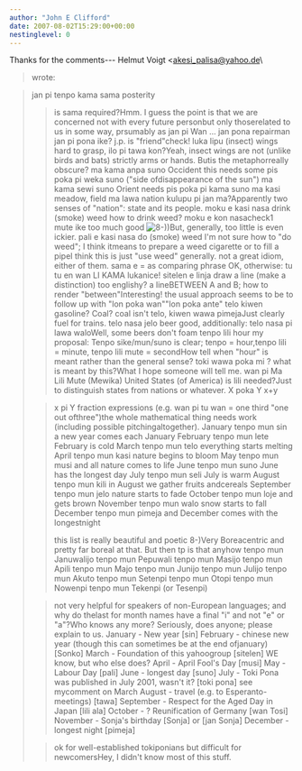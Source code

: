 ```yaml
---
author: "John E Clifford"
date: 2007-08-02T15:29:00+00:00
nestinglevel: 0
---
```

Thanks for the comments---
 Helmut Voigt <[akesi_palisa@yahoo.de](mailto://akesi_palisa@yahoo.de)\
> wrote:

> jan pi tenpo kama sama posterity 
>> is sama required?Hmm. I guess the point is that we are concerned not with every future personbut only thoserelated to us in some way, prsumably as jan pi Wan ...
> jan pona repairman 
>> jan pi pona ike? j.p. is "friend"check!
> luka lipu (insect) wings 
>> hard to grasp, ilo pi tawa kon?Yeah, insect wings are not (unlike birds and bats) strictly arms or hands. Butis the metaphorreally obscure?
> ma kama anpa suno Occident this needs some pis 
>> poka pi weka suno ("side ofdisappearance of
> the sun")
> ma kama sewi suno Orient needs pis 
>> poka pi kama suno
> ma kasi meadow, field
> ma lawa nation 
>> kulupu pi jan ma?Apparently two senses of "nation": state and its people.
> moku e kasi nasa drink (smoke) weed 
>> how to drink weed? moku e kon nasacheck1
> mute ike too much 
>> good ![8-)](images/smilies/icon_cool.gif "Cool"))But, generally, too little is even ickier.
> pali e kasi nasa do (smoke) weed 
>> I'm not sure how to "do weed"; I think itmeans to prepare a
> weed cigarette or to fill a pipeI think this is just "use weed" generally. not a great idiom, either of them.
> sama e = 
>> as comparing phrase OK, otherwise: tu tu en wan LI KAMA lukanice!
> sitelen e linja draw a line (make a distinction) too englishy? 
>> a lineBETWEEN A and B; how to
> render "between"Interesting! the usual approach seems to be to follow up with "lon poka wan""lon poka ante"
> telo kiwen gasoline? Coal? 
>> coal isn't telo, kiwen wawa pimejaJust clearly fuel for trains.
> telo nasa jelo beer 
>> good, additionally: telo nasa pi lawa waloWell, some beers don't foam
> tenpo lili hour 
>> my proposal: Tenpo sike/mun/suno is clear; tenpo = hour,tenpo lili = minute,
> tenpo lili mute = secondHow tell when "hour" is meant rather than the general sense?
> toki wawa poka mi ? 
>> what is meant by this?What I hope someone will tell me.
> wan pi Ma Lili Mute (Mewika) United States (of America) 
>> is lili needed?Just to distinguish states from nations or whatever.
> X poka Y x+y
> 
>> x pi Y fraction expressions (e.g. wan pi tu wan = one third "one out ofthree")the whole mathematical thing needs work (including possible pitchingaltogether).
> January tenpo mun sin a new year comes each January
>> February tenpo mun lete February is cold
>> March tenpo mun telo everything starts melting
>> April tenpo mun kasi nature begins to bloom
>> May tenpo mun musi and all nature comes to life
>> June tenpo mun suno June has the longest day
>> July tenpo mun seli July is warm
>> August tenpo mun kili in August we gather fruits andcereals
>> September tenpo mun jelo nature starts to fade
>> October tenpo mun loje and gets brown
>> November tenpo mun walo snow starts to fall
>> December tenpo mun pimeja and December comes with the longestnight
>> 
>> this list is really beautiful and poetic 8-)Very Boreacentric and pretty far boreal at that. But then tp is that anyhow
> tenpo mun Januwalijo
> tenpo mun Pepuwali
> tenpo mun Masijo
> tenpo mun Apili
> tenpo mun Majo
> tenpo mun Junijo
> tenpo mun Julijo
> tenpo mun Akuto
> tenpo mun Setenpi
> tenpo mun Otopi
> tenpo mun Nowenpi
> tenpo mun Tekenpi (or Tesenpi)
> 
>> not very helpful for speakers of non-European languages; and why do thelast for month
> names have a final "i" and not "e" or "a"?Who knows any more? Seriously, does anyone; please explain to us.
> January - New year \[sin\]
> February - chinese new year (though this can sometimes be at the end ofjanuary)
> \[Sonko\]
> March - Foundation of this yahoogroup \[sitelen\] 
>> WE know, but who else does?
> April - April Fool's Day \[musi\]
> May - Labour Day \[pali\]
> June - longest day \[suno\]
> July - Toki Pona was published in July 2001, wasn't it? \[toki pona\] 
>> see mycomment on March
> August - travel (e.g. to Esperanto-meetings) \[tawa\]
> September - Respect for the Aged Day in Japan \[lili ala\]
> October - ? 
>> Reunification of Germany \[wan Tosi\]
> November - Sonja's birthday \[Sonja\] or \[jan Sonja\]
> December - longest night \[pimeja\]
> 
>> ok for well-established tokiponians but difficult for newcomersHey, I didn't know most of this stuff.
>